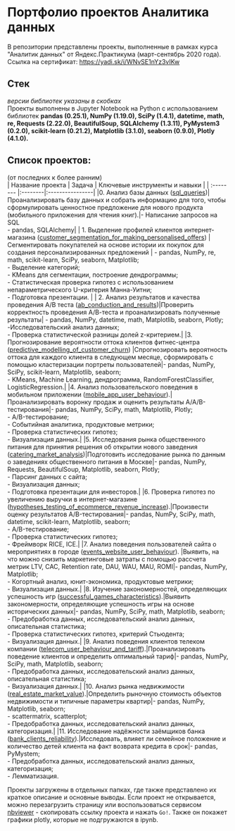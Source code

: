 # Портфолио проектов Аналитика данных
В репозитории представлены проекты, выполненные в рамках курса "Аналитик данных" от Яндекс.Практикума (март-сентябрь 2020 года).<br>
Ссылка на сертификат: https://yadi.sk/i/WNvSE1nYz3vIKw<br>

## Стек<br>
*версии библиотек указаны в скобках*<br>
Проекты выполнены в Jupyter Notebook на Python с использованием библиотек **pandas (0.25.1), NumPy (1.19.0), SciPy (1.4.1), datetime, math, re, Requests (2.22.0), BeautifulSoup, SQLAlchemy (1.3.11), PyMystem3 (0.2.0), scikit-learn (0.21.2), Matplotlib (3.1.0), seaborn (0.9.0), Plotly (4.1.0).**

## Список проектов:<br>
(от последних к более ранним)<br>
| Название проекта | Задача | Ключевые инструменты и навыки |
| :-------- |:--------|:----------------|
|0. Анализ базы данных ([sql_queries](https://github.com/DariaStaroff/data_analytics_projects_rus/tree/main/sql_queries))| Проанализировать базу данных и собрать информацию для того, чтобы сформулировать ценностное предложение для нового продукта (мобильного приложения для чтения книг).|- Написание запросов на SQL <br> - pandas, SQLAlchemy|
| 1. Выделение профилей клиентов интернет-магазина ([customer_segmentation_for_making_personalised_offers](https://github.com/DariaStaroff/data_analytics_projects_rus/tree/main/customer_segmentation_for_making_personalised_offers)) | Сегментировать покупателей на основе истории их покупок для создания персонализированных предложений  | - pandas, NumPy, re, math, scikit-learn, SciPy, seaborn, Matplotlib; <br> - Выделение категорий;  <br> - KMeans для сегментации, построение дендрограммы; <br> - Статистическая проверка гипотез с использованием непараметрического U-критерия Манна-Уитни; <br> - Подготовка презентации. |
| 2. Анализ результатов и качества проведения А/В теста ([ab_conduction_and_results](https://github.com/DariaStaroff/data_analytics_projects_rus/tree/main/ab_conduction_and_results))|Проверить корректность проведения А/В-теста и проанализировать полученные результаты| - pandas, NumPy, datetime, math, Matplotlib, seaborn, Plotly; <br> -Исследовательский анализ данных; <br> - Проверка статистической разницы долей z-критерием.|
|3. Прогнозирование вероятности оттока клиентов фитнес-центра ([predictive_modelling_of_customer_churn](https://github.com/DariaStaroff/data_analytics_projects_rus/tree/main/predictive_modelling_of_customer_churn)) |Спрогнозировать вероятность оттока для каждого клиента в следующем месяце, сформировать с помощью кластеризации портреты пользователей|- pandas, NumPy, SciPy, scikit-learn, Matplotlib, seaborn; <br> - KMeans, Machine Learning, дендрограмма, RandomForestClassifier, LogisticRegression.|
|4. Анализ пользовательского поведения в мобильном приложении ([mobile_app_user_behaviour](https://github.com/DariaStaroff/data_analytics_projects_rus/tree/main/mobile_app_user_behaviour)).|Проанализировать воронку продаж и оценить результаты A/A/B-тестирования|- pandas, NumPy, SciPy, math, Matplotlib, Plotly; <br> - A/B-тестирование; <br> - Событийная аналитика, продуктовые метрики;  <br> - Проверка статистических гипотез; <br> - Визуализация данных.|
|5. Исследования рынка общественного питания для принятия решения об открытии нового заведения ([catering_market_analysis](https://github.com/DariaStaroff/data_analytics_projects_rus/tree/main/catering_market_analysis))|Подготовить исследование рынка по данным о заведениях общественного питания в Москве|- pandas, NumPy, Requests, BeautifulSoup, Matplotlib, seaborn, Plotly; <br> - Парсинг данных с сайта; <br> - Визуализация данных; <br> - Подготовка презентации для инвесторов.|
|6. Проверка гипотез по увеличению выручки в интернет-магазине ([hypotheses_testing_of_ecommerce_revenue_increase](https://github.com/DariaStaroff/data_analytics_projects_rus/tree/main/hypotheses_testing_of_ecommerce_revenue_increase)).|Произвести оценку результатов A/B-тестирования|- pandas, NumPy, SciPy, math, datetime, scikit-learn, Matplotlib, seaborn; <br> - A/B-тестирование;  <br> - Проверка статистических гипотез; <br> - Фреймворк RICE, ICE.|
|7. Анализ поведения пользователей сайта о мероприятиях в городе ([events_website_user_behaviour](https://github.com/DariaStaroff/data_analytics_projects_rus/tree/main/events_website_user_behaviour)). |Выявить, на что можно снизить маркетинговые затраты с помощью  рассчета метрик LTV, CAC, Retention rate, DAU, WAU, MAU, ROMI|- pandas, NumPy, Matplotlib; <br> - Когортный анализ, юнит-экономика, продуктовые метрики; <br> - Визуализация данных.|
|8. Изучение закономерностей, определяющих успешность игр ([successful_games_characteristics](https://github.com/DariaStaroff/data_analytics_projects_rus/tree/main/successful_games_characteristics)).|Выявить закономерности, определяющие успешность игры на основе исторических данных|- pandas, NumPy, SciPy, math, Matplotlib, seaborn; <br> - Предобработка данных, исследовательский анализ данных, описательная статистика; <br> - Проверка статистических гипотез, критерий Стьюдента; <br> - Визуализация данных.|
|9. Анализ поведения клиентов телеком компании ([telecom_user_behaviour_and_tariff](https://github.com/DariaStaroff/data_analytics_projects_rus/tree/main/telecom_user_behaviour_and_tariff)).|Проанализировать поведение клиентов и определить  оптимальный тариф|- pandas, NumPy, SciPy, math, Matplotlib, seaborn; <br> - Предобработка данных, исследовательский анализ данных, описательная статистика; <br> - Визуализация данных.|
|10. Анализ рынка недвижимости ([real_estate_market_value](https://github.com/DariaStaroff/data_analytics_projects_rus/tree/main/real_estate_market_value)).|Определить рыночную стоимость объектов недвижимости и типичные параметры квартир|- pandas, NumPy, Matplotlib, seaborn; <br> -  scattermatrix, scatterplot; <br> - Предобработка данных, исследовательский анализ данных, категоризация.|
|11. Исследование надёжности заёмщиков банка ([bank_clients_reliability](https://github.com/DariaStaroff/data_analytics_projects_rus/tree/main/bank_clients_reliability)).|Исследовать, влияет ли семейное положение и количество детей клиента на факт возврата кредита в срок|- pandas, PyMystem; <br> - Предобработка данных, исследовательский анализ данных, категоризация; <br> - Лемматизация.

Проекты загружены в отдельных папках, где также представлено их краткое описание и основные выводы. Если проект не открывается, можно перезагрузить страницу или воспользоваться сервисом [nbviewer](https://nbviewer.jupyter.org/) - скопировать ссылку проекта и нажать `Go!`. Также он покажет графики plotly, которые не подгружаются в ipynb. 
